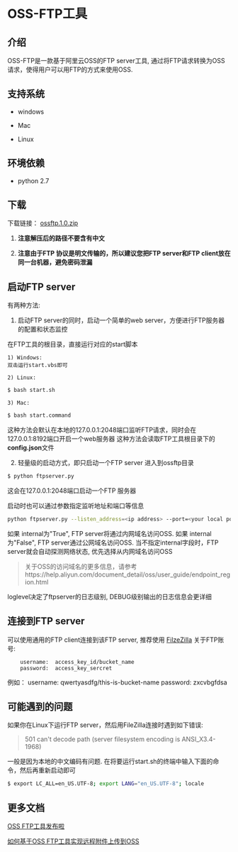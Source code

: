 # OSS-FTP工具

## 介绍
OSS-FTP是一款基于阿里云OSS的FTP server工具, 通过将FTP请求转换为OSS请求，使得用户可以用FTP的方式来使用OSS.

## 支持系统
* windows

* Mac

* Linux

## 环境依赖

* python 2.7

## 下载

下载链接： [ossftp.1.0.zip](http://gosspublic.alicdn.com/ossftp/ossftp.1.0.zip)

1. **注意解压后的路径不要含有中文**

2. **注意由于FTP 协议是明文传输的，所以建议您把FTP server和FTP client放在同一台机器，避免密码泄漏**

## 启动FTP server
有两种方法:

1. 启动FTP server的同时，启动一个简单的web server，方便进行FTP服务器的配置和状态监控

在FTP工具的根目录，直接运行对应的start脚本

    1) Windows:
    双击运行start.vbs即可

    2) Linux:
```bash
$ bash start.sh
```
    3) Mac:
```bash
$ bash start.command
```

这种方法会默认在本地的127.0.0.1:2048端口监听FTP请求，同时会在127.0.0.1:8192端口开启一个web服务器
这种方法会读取FTP工具根目录下的**config.json**文件

2. 轻量级的启动方式，即只启动一个FTP server
进入到ossftp目录

```bash
$ python ftpserver.py
```
这会在127.0.0.1:2048端口启动一个FTP 服务器

启动时也可以通过参数指定监听地址和端口等信息
```bash
python ftpserver.py --listen_address=<ip address> --port=<your local port> --internal=<True/False> --loglevel=<DEBUG/INFO>
```
如果 internal为"True", FTP server将通过内网域名访问OSS.
如果 internal为"False", FTP server通过公网域名访问OSS.
当不指定internal字段时，FTP server就会自动探测网络状态, 优先选择从内网域名访问OSS

> 关于OSS的访问域名的更多信息，请参考https://help.aliyun.com/document_detail/oss/user_guide/endpoint_region.html

loglevel决定了ftpserver的日志级别, DEBUG级别输出的日志信息会更详细

## 连接到FTP server

可以使用通用的FTP client连接到该FTP server, 推荐使用 [FilzeZilla](https://filezilla-project.org/)
关于FTP账号:

        username:  access_key_id/bucket_name
        password:  access_key_sercret

例如：
        username: qwertyasdfg/this-is-bucket-name
        password: zxcvbgfdsa

## 可能遇到的问题
如果你在Linux下运行FTP server，然后用FileZilla连接时遇到如下错误:

> 501 can't decode path (server filesystem encoding is ANSI_X3.4-1968)

一般是因为本地的中文编码有问题.
在将要运行start.sh的终端中输入下面的命令，然后再重新启动即可

```bash
$ export LC_ALL=en_US.UTF-8; export LANG="en_US.UTF-8"; locale
```

## 更多文档

[OSS FTP工具发布啦](http://bbs.aliyun.com/read/268724.html)

[如何基于OSS FTP工具实现远程附件上传到OSS](http://bbs.aliyun.com/read/268734.html)
